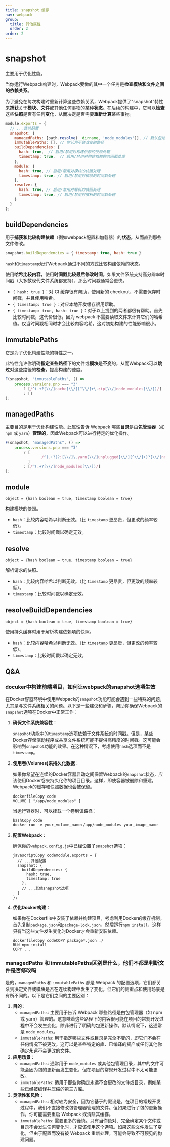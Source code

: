 ```yaml
---
title: snapshot 缓存
nav: webpack
group:
  title: 其他属性
  order: 2
order: 2
---
```

# snapshot

主要用于优化性能。

当你运行Webpack构建时，Webpack要做的其中一个任务是**检查模块和文件之间的依赖关系**。

为了避免在每次构建时重新计算这些依赖关系，Webpack提供了"snapshot"特性来**捕获**关于**模块、文件**或其他任何事物的某种**状态**。在后续的构建中，它可以**检查**这些**快照**是否有任何**变化**，从而决定是否需要**重新计算**某些事物。

```js
module.exports = {
  // ...其他配置
  snapshot: {
    managedPaths: [path.resolve(__dirname, 'node_modules')], // 默认包括 node_modules
    immutablePaths: [], // 你认为不会改变的路径
    buildDependencies: {
      hash: true,  // 启用/禁用对构建依赖的快照处理
      timestamp: true,  // 启用/禁用对构建依赖的时间戳处理
    },
    module: {
      hash: true, // 启用/禁用对模块的快照处理
      timestamp: true, // 启用/禁用对模块的时间戳处理
    },
    resolve: {
      hash: true, // 启用/禁用对解析的快照处理
      timestamp: true, // 启用/禁用对解析的时间戳处理
    }
  }
};
```

## buildDependencies

用于**捕获和比较构建依赖**（例如webpack配置和加载器）的**状态**。从而直到那些文件修改。

```js
snapshot.buildDependencies = { timestamp: true, hash: true }
```

`hash`和`timestamp`允许Webpack通过不同的方式比较构建依赖的状态。

使用**哈希比较内容**，使用**时间戳比较最后修改时间**。如果文件系统支持高分辨率时间戳（大多数现代文件系统都支持），那么时间戳通常会更快。

- `{ hash: true }`：对 CI 缓存很有帮助，使用新的 checkout，不需要保存时间戳，并且使用哈希。
- `{ timestamp: true }`：对应本地开发缓存很用帮助。
- `{ timestamp: true, hash: true }`：对于以上提到的两者都很有帮助。首先比较时间戳，这代价很低，因为 webpack 不需要读取文件来计算它们的哈希值。仅当时间戳相同时才会比较内容哈希，这对初始构建的性能影响很小。

## immutablePaths

它是为了优化构建性能的特性之一。

此特性允许你明确**指定某些路径**下的文件或**模块**是**不变**的，从而Webpack可以**跳过**对这些路径的**检查**，提高构建的速度。

```js
F(snapshot, "immutablePaths", () =>
    process.versions.pnp === "3"
        ? [/^(.+?[\\/]cache[\\/][^\\/]+\.zip[\\/]node_modules[\\/])/]
        : []
);
```

## managedPaths

主要目的是用于优化构建性能。此属性告诉 Webpack 哪些**目录**是由**包管理器**（如 `npm` 或 `yarn`）**管理的**，因此Webpack可以进行特定的优化操作。

```js
F(snapshot, "managedPaths", () =>
    process.versions.pnp === "3"
        ? [
                /^(.+?(?:[\\/]\.yarn[\\/]unplugged[\\/][^\\/]+)?[\\/]node_modules[\\/])/
          ]
        : [/^(.+?[\\/]node_modules[\\/])/]
);
```

## module

```
object = {hash boolean = true, timestamp boolean = true}
```

构建模块的快照。

- `hash`：比较内容哈希以判断无效。（比 `timestamp` 更昂贵，但更改的频率较低）。
- `timestamp`：比较时间戳以确定无效。

## resolve

```
object = {hash boolean = true, timestamp boolean = true}
```

解析请求的快照。

- `hash`：比较内容哈希以判断无效。（比 `timestamp` 更昂贵，但更改的频率较低）。
- `timestamp`：比较时间戳以确定无效。

## resolveBuildDependencies

```
object = {hash boolean = true, timestamp boolean = true}
```

使用持久缓存时用于解析构建依赖项的快照。

- `hash`：比较内容哈希以判断无效。（比 `timestamp` 更昂贵，但更改的频率较低）。
- `timestamp`：比较时间戳以确定无效。

## Q&A

### docuker中构建前端项目，如何让webpack的snapshot选项生效

在Docker容器环境中使用Webpack的`snapshot`功能可能会遇到一些特殊的问题，尤其是与文件系统相关的问题。以下是一些建议和步骤，帮助你确保Webpack的`snapshot`选项在Docker中正常工作：

1. **确保文件系统兼容性**：

   `snapshot`功能中的`timestamp`选项依赖于文件系统的时间戳。但是，某些Docker存储驱动程序或共享文件系统可能不提供高精度的时间戳。这可能会影响到`snapshot`功能的效果。在这种情况下，考虑使用`hash`选项而不是`timestamp`。

2. **使用卷(Volumes)来持久化数据**：

   如果你希望在连续的Docker容器启动之间保留Webpack的`snapshot`状态，应该使用Docker卷来持久化你的项目目录。这样，即使容器被删除和重建，Webpack的缓存和快照数据也会被保留。

   ```
   dockerfileCopy code
   VOLUME [ "/app/node_modules" ]
   ```

   当运行容器时，可以挂载一个卷到该路径：

   ```
   bashCopy code
   docker run -v your_volume_name:/app/node_modules your_image_name
   ```

3. **配置Webpack**：

   确保你的`webpack.config.js`中已经设置了`snapshot`选项：

   ```
   javascriptCopy codemodule.exports = {
     // ...其他配置
     snapshot: {
       buildDependencies: {
         hash: true,
         timestamp: true
       },
       // ...其他snapshot选项
     }
   };
   ```

4. **优化Docker构建**：

   如果你在Dockerfile中安装了依赖并构建项目，考虑利用Docker的缓存机制。首先复制`package.json`和`package-lock.json`，然后运行`npm install`，这样只有当这些文件发生变化时Docker才会重新安装依赖。

   ```
   dockerfileCopy codeCOPY package*.json ./
   RUN npm install
   COPY . .
   ```

### managedPaths  和 immutablePaths区别是什么，他们不都是判断文件是否修改吗

是的，`managedPaths` 和 `immutablePaths` 都是 Webpack 的配置选项，它们都关系到决定文件或模块是否在连续构建中发生了变化。但它们的侧重点和使用场景是有所不同的。以下是它们之间的主要区别：

1. **目的**：
   - `managedPaths`: 主要用于告诉 Webpack 哪些路径是由包管理器（如 npm 或 yarn）管理的。这意味着这些路径下的内容很可能在项目的常规开发过程中不会发生变化，除非进行了明确的包更新操作。默认情况下，这通常是 `node_modules`。
   - `immutablePaths`: 用于指定哪些文件或目录是完全不变的，即它们不会在任何情况下被更改。这可以是某些特定的库、已编译的资产或任何其他你确定永远不会更改的文件。
2. **应用场景**：
   - `managedPaths`: 通常用于 `node_modules` 或其他包管理目录，其中的文件可能会因为包的更新而发生变化，但在项目的常规开发过程中不太可能更改。
   - `immutablePaths`: 适用于那些你确定永远不会更改的文件或目录，例如某些已经被编译并压缩的第三方库。
3. **灵活性和风险**：
   - `managedPaths`: 相对较为安全，因为它基于的假设是，在项目的常规开发过程中，我们不直接修改包管理器管理的文件。但如果进行了包的更新操作，你可能需要重启 Webpack 或清除其缓存。
   - `immutablePaths`: 需要更多的谨慎。只有当你绝对、完全确定某个文件或目录不会发生任何变化时，才应该使用这个选项。如果这些文件发生了变化，但由于配置而没有被 Webpack 重新处理，可能会导致不可预见的构建问题。
